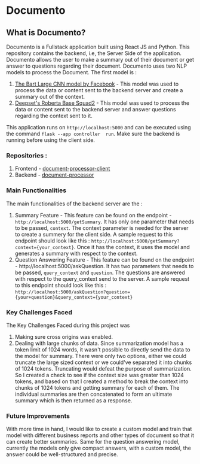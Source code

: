 # Documento 

## What is Documento?

Documento is a Fullstack application built using React JS and Python. 
This repository contains the backend, i.e, the Server Side of the application. Documento allows the user to make a summary out of their document or get answer to questions regarding their document. Documento uses two NLP models to process the Document.
The first model is :
1. [The Bart Large CNN model by Facebook](https://huggingface.co/facebook/bart-large-cnn) - This model was used to process the data or content sent to the backend server and create a summary out of the context.
2. [Deepset's Roberta Base Squad2](https://huggingface.co/deepset/roberta-base-squad2) - This model was used to process the data or content sent to the backend server and answer questions regarding the context sent to it.
    

This application runs on `http://localhost:5000` and can be executed using the command `flask --app controller  run`. Make sure the backend is running before using the client side.

### Repositories :

1. Frontend - [document-processor-client](https://github.com/oindrila-b/document-processor-client)
2. Backend - [document-processor](https://github.com/oindrila-b/document_processor)


### Main Functionalities
The main functionalities of the backend server are the : 
1. Summary Feature - This feature can be found on the endpoint - `http://localhost:5000/getSummary`. It has only one parameter that needs to be passed, `context`. The context parameter is needed for the server to create a summery for the client side. A sample request to this endpoint should look like this  : `http://localhost:5000/getSummary?context={your_context}`. Once it has the context, it uses the model and generates a summary with respect to the context.
2. Question Answering Feature -  This feature can be found on the endpoint - http://localhost:5000/askQuestion. It has two parameters that needs to be passed, `query_context` and `question`. The questions are answered with respect to the query_context send to the server. A sample request to this endpoint should look like this : `http://localhost:5000/askQuestion?question={your+question}&query_context={your_context}`

### Key Challenges Faced
 The Key Challenges Faced during this project was 
 1. Making sure cross origins was enabled.
 2. Dealing with large chunks of data. Since summarization model has a token limit of 1024 words, it wasn't possible to directly send the data to the model for summary. There were only two options, either we could truncate the large sized context or we could've separated it into chunks of 1024 tokens. Truncating would defeat the purpose of summarization. So I created a check to see if the context size was greater than 1024 tokens, and based on that I created a method to break the context into chunks of 1024 tokens and getting summary for each of them. The individual summaries are then concatenated to form an ultimate summary which is then returned as a response.


### Future Improvements

With more time in hand, I would like to create a custom model and train that model with different business reports and other types of document so that it can create better summaries. Same for the question answering model, currently the models only give compact answers, with a custom model, the answer could be well-structured and precise.
